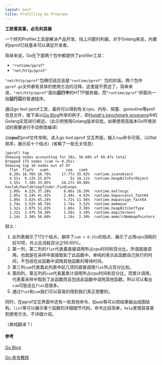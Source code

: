 ```yaml
---
layout: post
title: Profilling Go Programs
---
```

**工欲善其事，必先利其器**

一个好的Profiler工具是解决产品开发、线上问题的利器，对于Golang来说，内置的pprof已经基本可以满足开发者。

简单来说，Go在下面两个包中都提供了profiler工具：

* `"runtime/pprof" `
* `"net/http/pprof"`

`"net/http/pprof"`包确切说应该是`"runtime/pprof" `包的封装。两个包中`pprof.go`文件都有具体的使用方法的注释，这里就不赘述了，简单来说，`"net/http/pprof"`面向**运行中**的HTTP服务器，而`“runtime/pprof"`却面向一段**运行后**的普通程序。

通过go tool pprof工具，最终可以得到有关cpu、内存、阻塞、goroutine等prof信息文件，接下来以[Go Blog](https://blog.golang.org/profiling-go-programs)所举的例子，即[Hundt's benchmark programs](https://github.com/hundt98847/multi-language-bench)中的Golang实现进行阐述。（此示例使用Golang版本较低，如果使用高版本Go环境测试的需要进行手动修改编译）

以**cpu**的prof文件举例，进入go tool pprof 交互界面，输入`top`命令可得。（以flat排序，展示前十个结点）(省略了一些无关信息)

```shell
(pprof) top
Showing nodes accounting for 28s, 56.60% of 49.47s total
Dropped 172 nodes (cum <= 0.25s)
Showing top 10 nodes out of 97
  flat  flat%   sum%        cum   cum%
  8.29s 16.76% 16.76%     17.77s 35.92%  runtime.scanobject
  4.51s  9.12% 25.87%         5s 10.11%  runtime.heapBitsForObject 
  3.55s  7.18% 33.05%     24.27s 49.06%  havlak/havlakloopfinder.FindLoops
  2.09s  4.22% 37.28%      8.06s 16.29%  runtime.mallocgc 
  2.05s  4.14% 41.42%      2.44s  4.93%  runtime.mapaccess1_fast64 
  1.89s  3.82% 45.24%      5.72s 11.56%  runtime.mapassign_fast64 
  1.74s  3.52% 48.76%      1.74s  3.52%  runtime.memmove 
  1.52s  3.07% 51.83%      1.66s  3.36%  runtime.heapBitsSetType 
  1.22s  2.47% 54.30%      1.58s  3.19%  runtime.mapiternext 
  1.14s  2.30% 56.60%      1.14s  2.30%  runtime.memclrNoHeapPointers 
```
释义：

1. 此列表展示了172个结点，摒弃了`cum < 0.25s`的结点，展示了占用cpu消耗的前10项，共占总消耗百分之56.60%。
2. 第一列，第二列的`flat`代表着直接调用所占cpu时间和百分比，所谓直接调用，也就是在采样中直接取到了此函数中，单纯的表示此函数自己执行的时间，不包括在此函数中调用其他函数的等待时间。
3. 第三列`sum`代表着此列表中前几项的直接调用`flat`所占百分比和。
4. 第四列，第五列的`cum`代表着累计调用所占cpu时间和百分比，而累计调用，代表着采样中取到了此函数而且包括此函数中调用其他函数。所以可以看出`cum`可能会比`flat`高很多。
5. 通过`flat`和`cum`我们可以容易的得到我们真正想要的。

同时，在pprof交互界面中还有一些其他命令，如`web`等可以把结果输出成图结构，`list`等可以展示某个函数的详细细节代码，命令比较简单，`help`里很容易查到使用方法，不详细介绍。



（单纯翻译？）

####  参考

[Go Blog](https://blog.golang.org/profiling-go-programs)

[Go 命令教程](https://github.com/hyper0x/go_command_tutorial/blob/master/0.12.md)